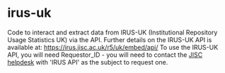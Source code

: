 # irus-uk
Code to interact and extract data from IRUS-UK (Institutional Repository Usage Statistics UK) via the API. Further details on the IRUS-UK API is available at: https://irus.jisc.ac.uk/r5/uk/embed/api/
To use the IRUS-UK API, you will need Requestor_ID - you will need to contact the [JISC helpdesk](mailto:help@jisc.ac.uk) with 'IRUS API' as the subject to request one.

